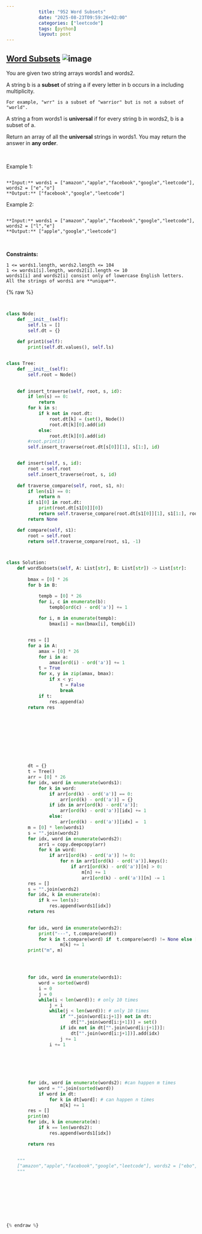 ```yaml
---
            title: "952 Word Subsets"
            date: "2025-08-23T09:59:26+02:00"
            categories: ["leetcode"]
            tags: [python]
            layout: post
---
```

            
## [Word Subsets](https://leetcode.com/problems/word-subsets) ![image](https://img.shields.io/badge/Difficulty-Medium-orange)

You are given two string arrays words1 and words2.

A string b is a **subset** of string a if every letter in b occurs in a including multiplicity.

	For example, "wrr" is a subset of "warrior" but is not a subset of "world".

A string a from words1 is **universal** if for every string b in words2, b is a subset of a.

Return an array of all the **universal** strings in words1. You may return the answer in **any order**.

 

Example 1:

```

**Input:** words1 = ["amazon","apple","facebook","google","leetcode"], words2 = ["e","o"]
**Output:** ["facebook","google","leetcode"]

```

Example 2:

```

**Input:** words1 = ["amazon","apple","facebook","google","leetcode"], words2 = ["l","e"]
**Output:** ["apple","google","leetcode"]

```

 

**Constraints:**

	1 <= words1.length, words2.length <= 104
	1 <= words1[i].length, words2[i].length <= 10
	words1[i] and words2[i] consist only of lowercase English letters.
	All the strings of words1 are **unique**.

{% raw %}


```python


class Node:
    def __init__(self):
        self.ls = []
        self.dt = {}
    
    def print1(self):
        print(self.dt.values(), self.ls)


class Tree:
    def __init__(self):
        self.root = Node()
        

    def insert_traverse(self, root, s, id):
        if len(s) == 0:
            return
        for k in s:
            if k not in root.dt:
                root.dt[k] = (set(), Node())
                root.dt[k][0].add(id)
            else:
                root.dt[k][0].add(id)
        #root.print1()
        self.insert_traverse(root.dt[s[0]][1], s[1:], id)


    def insert(self, s, id):
        root = self.root
        self.insert_traverse(root, s, id)
    
    def traverse_compare(self, root, s1, n):
        if len(s1) == 0:
            return n
        if s1[0] in root.dt:
            print(root.dt[s1[0]][0])
            return self.traverse_compare(root.dt[s1[0]][1], s1[1:], root.dt[s1[0]][0])
        return None

    def compare(self, s1):
        root = self.root
        return self.traverse_compare(root, s1, -1)



class Solution:
    def wordSubsets(self, A: List[str], B: List[str]) -> List[str]:
        
        bmax = [0] * 26
        for b in B:

            tempb = [0] * 26
            for i, c in enumerate(b):
                tempb[ord(c) - ord('a')] += 1
            
            for i, m in enumerate(tempb):
                bmax[i] = max(bmax[i], tempb[i])


        res = []
        for a in A:
            amax = [0] * 26
            for i in a:
                amax[ord(i) - ord('a')] += 1
            t = True
            for x, y in zip(amax, bmax):
                if x < y:
                    t = False
                    break
            if t:
                res.append(a)
        return res

        








        dt = {}
        t = Tree()
        arr = [0] * 26
        for idx, word in enumerate(words1):
            for k in word:
                if arr[ord(k) - ord('a')] == 0:
                    arr[ord(k) - ord('a')] = {}
                if idx in arr[ord(k) - ord('a')]:
                    arr[ord(k) - ord('a')][idx] += 1
                else:
                    arr[ord(k) - ord('a')][idx] =  1
        m = [0] * len(words1)
        s = "".join(words2)
        for idx, word in enumerate(words2):
            arr1 = copy.deepcopy(arr)
            for k in word:
                if arr1[ord(k) - ord('a')] != 0:
                    for n in arr1[ord(k) - ord('a')].keys():
                        if arr1[ord(k) - ord('a')][n] > 0:
                            m[n] += 1
                            arr1[ord(k) - ord('a')][n] -= 1
        res = []
        s = "".join(words2)
        for idx, k in enumerate(m):
            if k == len(s):
                res.append(words1[idx])
        return res

        
        for idx, word in enumerate(words2):
            print("---", t.compare(word))
            for k in t.compare(word) if  t.compare(word) != None else []:
                    m[k] += 1
        print("m", m)
        



        for idx, word in enumerate(words1):
            word = sorted(word)
            i = 0 
            j = 0
            while(i < len(word)): # only 10 times
                j = i
                while(j < len(word)): # only 10 times
                    if "".join(word[i:j+1]) not in dt:
                        dt["".join(word[i:j+1])] = set()
                    if idx not in dt["".join(word[i:j+1])]:
                        dt["".join(word[i:j+1])].add(idx) 
                    j += 1
                i += 1


                

        
        
        for idx, word in enumerate(words2): #can happen m times
            word = "".join(sorted(word))
            if word in dt:
                for k in dt[word]: # can happen n times
                    m[k] += 1
        res = []
        print(m)
        for idx, k in enumerate(m):
            if k == len(words2):
                res.append(words1[idx])

        return res

        
    """
    ["amazon","apple","facebook","google","leetcode"], words2 = ["ebo","ok"]
    """
        





        


{% endraw %}
```
